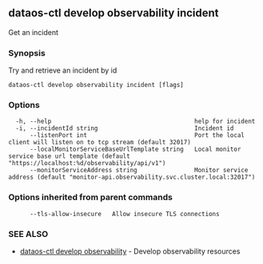 ## dataos-ctl develop observability incident

Get an incident

### Synopsis

Try and retrieve an incident by id

```
dataos-ctl develop observability incident [flags]
```

### Options

```
  -h, --help                                        help for incident
  -i, --incidentId string                           Incident id
      --listenPort int                              Port the local client will listen on to tcp stream (default 32017)
      --localMonitorServiceBaseUrlTemplate string   Local monitor service base url template (default "https://localhost:%d/observability/api/v1")
      --monitorServiceAddress string                Monitor service address (default "monitor-api.observability.svc.cluster.local:32017")
```

### Options inherited from parent commands

```
      --tls-allow-insecure   Allow insecure TLS connections
```

### SEE ALSO

* [dataos-ctl develop observability](dataos-ctl_develop_observability.md)	 - Develop observability resources

